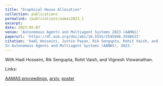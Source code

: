 ```yaml
---
title: "Graphical House Allocation"
collection: publications
permalink: /publications/aamas2023_1
excerpt: 
date: 2023-05-07
venue: 'Autonomous Agents and Multiagent Systems 2023 (AAMAS)'
paperurl: 'https://dl.acm.org/doi/abs/10.5555/3545946.3598633'
citation: 'Hadi Hosseini, Justin Payan, Rik Sengupta, Rohit Vaish, and Vignesh Viswanathan. Graphical House Allocation.
In Autonomous Agents and Multiagent Systems (AAMAS), 2023.'
---
```


With Hadi Hosseini, Rik Sengupta, Rohit Vaish, and Vignesh Viswanathan.

Links:

<a href='https://dl.acm.org/doi/abs/10.5555/3545946.3598633'>AAMAS proceedings</a>,
<a href='https://arxiv.org/abs/2301.01323'>arxiv</a>,
<a href='https://justinpayan.github.io/files/AAMAS_House_Allocation_Poster.pdf'>poster</a>